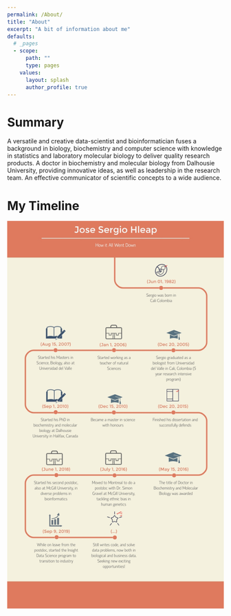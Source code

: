 ```yaml
---
permalink: /About/
title: "About"
excerpt: "A bit of information about me"
defaults:
  # _pages
  - scope:
      path: ""
      type: pages
    values:
      layout: splash
      author_profile: true
---
```

# Summary
A versatile and creative data-scientist and bioinformatician 
fuses a background in biology, biochemistry and computer 
science with knowledge in statistics and laboratory molecular 
biology to deliver quality research products. A doctor in 
biochemistry and molecular biology from Dalhousie University, 
providing innovative ideas, as well as leadership in the 
research team. An effective communicator of scientific 
concepts to a wide audience.

# My Timeline
<p align="center">
<img src="../assets/images/My-timeline.jpg">
</p>
